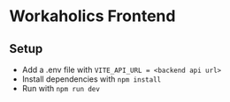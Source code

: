 # Workaholics Frontend

## Setup
* Add a .env file with `VITE_API_URL = <backend api url>`
* Install dependencies with `npm install`
* Run with `npm run dev`